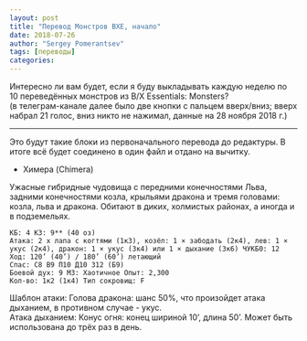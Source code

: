```yaml
---
layout: post
title: "Перевод Монстров BXE, начало"
date: 2018-07-26
author: "Sergey Pomerantsev"
tags: [переводы]
categories:
---
```


Интересно ли вам будет, если я буду выкладывать каждую неделю по 10 переведённых монстров из B/X Essentials: Monsters?  
(в телеграм-канале далее было две кнопки с пальцем вверх/вниз; вверх набрал 21 голос, вниз никто не нажимал, данные на 28 ноября 2018 г.)

----------

Это будут такие блоки из первоначального перевода до редактуры. В итоге всё будет соединено в один файл и отдано на вычитку.


- Химера (Chimera)

Ужасные гибридные чудовища с передними конечностями Льва, задними конечностями козла, крыльями дракона и тремя головами: козла, льва и дракона. Обитают в диких, холмистых районах, а иногда и в подземельях.


    КБ: 4 КЗ: 9** (40 оз)
    Атака: 2 x лапа с когтями (1к3), козёл: 1 × забодать (2к4), лев: 1 × укус (2к4), дракон: 1 × укус (3к4) или 1 × дыхание (3к6) ЧУКБ0: 12 Ход: 120’ (40’) / 180’ (60’) летающий
    Спас: С8 В9 П10 Д10 З12 (Б9)
    Боевой дух: 9 МЗ: Хаотичное Опыт: 2,300
    Кол-во: 1к2 (1к4) Тип сокровищ: F

Шаблон атаки: Голова дракона: шанс 50%, что произойдет атака дыханием, в противном случае - укус.  
Атака дыханием: Конус огня: конец шириной 10’, длина 50’. Может быть использована до трёх раз в день.

